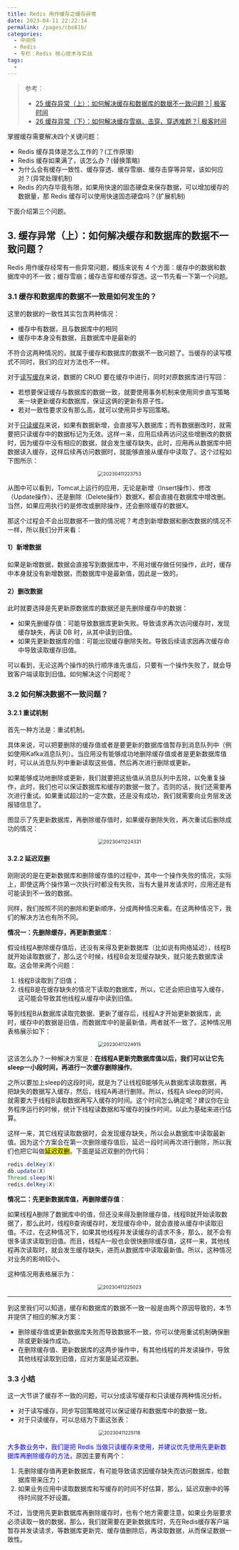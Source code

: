 ```yaml
---
title: Redis 用作缓存之缓存异常
date: 2023-04-11 22:22:14
permalink: /pages/cbe81b/
categories:
  - 中间件
  - Redis
  - 专栏：Redis 核心技术与实战
tags:
  - 
---
```


> 参考：
>
> + [25 缓存异常（上）：如何解决缓存和数据库的数据不一致问题？| 极客时间](https://time.geekbang.org/column/intro/100056701?tab=catalog)
> + [26 缓存异常（下）：如何解决缓存雪崩、击穿、穿透难题？| 极客时间](https://time.geekbang.org/column/intro/100056701?tab=catalog)

掌握缓存需要解决四个关键问题：

+ Redis 缓存具体是怎么工作的？(工作原理)
+ Redis 缓存如果满了，该怎么办？(替换策略)
+ 为什么会有缓存一致性、缓存穿透、缓存雪崩、缓存击穿等异常，该如何应对？(异常处理机制)
+ Redis 的内存毕竟有限，如果用快速的固态硬盘来保存数据，可以增加缓存的数据量，那 Redis 缓存可以使用快速固态硬盘吗？(扩展机制)

下面介绍第三个问题。

## 3. 缓存异常（上）：如何解决缓存和数据库的数据不一致问题？

Redis 用作缓存经常有一些异常问题，概括来说有 4 个方面：缓存中的数据和数据库中的不一致；缓存雪崩；缓存击穿和缓存穿透。这一节先看一下第一个问题。

### 3.1 缓存和数据库的数据不一致是如何发生的？

这里的数据的一致性其实包含两种情况：

+ 缓存中有数据，且与数据库中的相同
+ 缓存中本身没有数据，且数据库中是最新的

不符合这两种情况的，就属于缓存和数据库的数据不一致问题了。当缓存的读写模式不同时，我们的应对方法也不一样。

对于<u>读写缓存</u>来说，数据的 CRUD 要在缓存中进行，同时对原数据库进行写回：

+ 若想要保证缓存与数据库的数据一致，就要使用事务机制来使用同步直写策略来一块更新缓存和数据库，保证这俩的更新有原子性。
+ 若对一致性要求没有那么高，就可以使用异步写回策略。

对于<u>只读缓存</u>来说，如果有数据新增，会直接写入数据库；而有数据删改时，就需要把只读缓存中的数据标记为无效。这样一来，应用后续再访问这些增删改的数据时，因为缓存中没有相应的数据，就会发生缓存缺失。此时，应用再从数据库中把数据读入缓存，这样后续再访问数据时，就能够直接从缓存中读取了。这个过程如下图所示：

<center><img src="https://blog-1310567564.cos.ap-beijing.myqcloud.com/img/20230411223753.png" alt="20230411223753" style="zoom:75%;" /></center>

从图中可以看到，Tomcat上运行的应用，无论是新增（Insert操作）、修改（Update操作）、还是删除（Delete操作）数据X，都会直接在数据库中增改删。当然，如果应用执行的是修改或删除操作，还会删除缓存的数据X。

那这个过程会不会出现数据不一致的情况呢？考虑到新增数据和删改数据的情况不一样，所以我们分开来看：

#### 1）新增数据

如果是新增数据，数据会直接写到数据库中，不用对缓存做任何操作，此时，缓存中本身就没有新增数据，而数据库中是最新值，因此是一致的。

#### 2）删改数据

此时就要选择是先更新原数据库的数据还是先删除缓存中的数据：

+ 如果先删缓存值：可能导致数据库更新失败。导致请求再次访问缓存时，发现缓存缺失，再读 DB 时，从其中读到旧值。
+ 如果先更新数据库的值：可能出现缓存删除失败。导致后续请求因再次缓存命中导致读取缓存旧值。

可以看到，无论这两个操作的执行顺序谁先谁后，只要有一个操作失败了，就会导致客户端读取到旧值。如何解决这个问题呢？

### 3.2 如何解决数据不一致问题？

#### 3.2.1 重试机制

首先一种方法是：重试机制。

具体来说，可以把要删除的缓存值或者是要更新的数据库值暂存到消息队列中（例如使用Kafka消息队列）。当应用没有能够成功地删除缓存值或者是更新数据库值时，可以从消息队列中重新读取这些值，然后再次进行删除或更新。

如果能够成功地删除或更新，我们就要把这些值从消息队列中去除，以免重复操作，此时，我们也可以保证数据库和缓存的数据一致了。否则的话，我们还需要再次进行重试。如果重试超过的一定次数，还是没有成功，我们就需要向业务层发送报错信息了。

图显示了先更新数据库，再删除缓存值时，如果缓存删除失败，再次重试后删除成功的情况：

<center><img src="https://blog-1310567564.cos.ap-beijing.myqcloud.com/img/20230411224331.png" alt="20230411224331" style="zoom:75%;" /></center>

#### 3.2.2 延迟双删

刚刚说的是在更新数据库和删除缓存值的过程中，其中一个操作失败的情况，实际上，即使这两个操作第一次执行时都没有失败，当有大量并发请求时，应用还是有可能读到不一致的数据。

同样，我们按照不同的删除和更新顺序，分成两种情况来看。在这两种情况下，我们的解决方法也有所不同。

**情况一：先删除缓存，再更新数据库**：

假设线程A删除缓存值后，还没有来得及更新数据库（比如说有网络延迟），线程B就开始读取数据了，那么这个时候，线程B会发现缓存缺失，就只能去数据库读取。这会带来两个问题：

1. 线程B读取到了旧值；
2. 线程B是在缓存缺失的情况下读取的数据库，所以，它还会把旧值写入缓存，这可能会导致其他线程从缓存中读到旧值。

等到线程B从数据库读取完数据、更新了缓存后，线程A才开始更新数据库，此时，缓存中的数据是旧值，而数据库中的是最新值，两者就不一致了。这种情况用表格展示如下：

<center><img src="https://blog-1310567564.cos.ap-beijing.myqcloud.com/img/20230411224915.png" alt="20230411224915" style="zoom:75%;" /></center>

这该怎么办？一种解决方案是：**在线程A更新完数据库值以后，我们可以让它先sleep一小段时间，再进行一次缓存删除操作**。

之所以要加上sleep的这段时间，就是为了让线程B能够先从数据库读取数据，再把缺失的数据写入缓存，然后，线程A再进行删除。所以，线程A sleep的时间，就需要大于线程B读取数据再写入缓存的时间。这个时间怎么确定呢？建议你在业务程序运行的时候，统计下线程读数据和写缓存的操作时间，以此为基础来进行估算。

这样一来，其它线程读取数据时，会发现缓存缺失，所以会从数据库中读取最新值。因为这个方案会在第一次删除缓存值后，延迟一段时间再次进行删除，所以我们也把它叫做<mark>延迟双删</mark>。下面是延迟双删的伪代码：

```java
redis.delKey(X)
db.update(X)
Thread.sleep(N)
redis.delKey(X)
```

**情况二：先更新数据库值，再删除缓存值**：

如果线程A删除了数据库中的值，但还没来得及删除缓存值，线程B就开始读取数据了，那么此时，线程B查询缓存时，发现缓存命中，就会直接从缓存中读取旧值。不过，在这种情况下，如果其他线程并发读缓存的请求不多，那么，就不会有很多请求读取到旧值。而且，线程A一般也会很快删除缓存值，这样一来，其他线程再次读取时，就会发生缓存缺失，进而从数据库中读取最新值。所以，这种情况对业务的影响较小。

这种情况用表格展示为：

<center><img src="https://blog-1310567564.cos.ap-beijing.myqcloud.com/img/20230411225023.png" alt="20230411225023" style="zoom:75%;" /></center>

---

到这里我们可以知道，缓存和数据库的数据不一致一般是由两个原因导致的，本节并提供了相应的解决方案：

+ 删除缓存值或更新数据库失败而导致数据不一致，你可以使用重试机制确保删除或更新操作成功。
+ 在删除缓存值、更新数据库的这两步操作中，有其他线程的并发读操作，导致其他线程读取到旧值，应对方案是延迟双删。

### 3.3 小结

这一大节讲了缓存不一致的问题，可以分成读写缓存和只读缓存两种情况分析。

+ 对于读写缓存，同步写回策略就可以保证缓存和数据库中的数据一致。
+ 对于只读缓存，可以总结为下面这张表：

<center><img src="https://blog-1310567564.cos.ap-beijing.myqcloud.com/img/20230411225118.png" alt="20230411225118" style="zoom:75%;" /></center>

<font color=blue>大多数业务中，我们是把 Redis 当做只读缓存来使用，并建议优先使用先更新数据库再删除缓存的方法</font>，原因主要有两个：

1. 先删除缓存值再更新数据库，有可能导致请求因缓存缺失而访问数据库，给数据库带来压力；
2. 如果业务应用中读取数据库和写缓存的时间不好估算，那么，延迟双删中的等待时间就不好设置。

不过，当使用先更新数据库再删除缓存时，也有个地方需要注意，如果业务层要求必须读取一致的数据，那么，我们就需要在更新数据库时，先在Redis缓存客户端暂存并发读请求，等数据库更新完、缓存值删除后，再读取数据，从而保证数据一致性。
